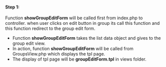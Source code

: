 #### Step 1:

Function **showGroupEditForm** will be called first from index.php to controller. when user clicks on edit button in group its call this function and this function redirect to the group edit form.

- Function **showGroupEditForm** takes the list data object and gives to the group edit view.
- In action, function **showGroupEditForm** will be called from GroupsView.php which displays the tpl page.
- The display of tpl page will be **groupEditForm.tpl** in views folder.
